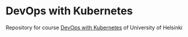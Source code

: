 # DevOps with Kubernetes

Repository for course [DevOps with Kubernetes](https://devopswithkubernetes.com/) of University of Helsinki